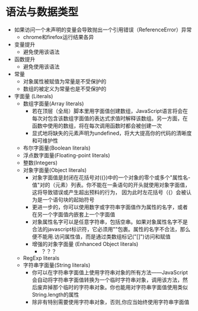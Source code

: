 # 语法与数据类型

+ 如果访问一个未声明的变量会导致抛出一个引用错误（ReferenceError）异常
  + chrome和firefox运行结果各异
+ 变量提升
  + 避免使用该语法
+ 函数提升
  - 避免使用该语法
+ 常量
  + 对象属性被赋值为常量是不受保护的
  + 数组的被定义为常量也是不受保护的
+ 字面量 (Literals)
  + 数组字面量(Array literals)
    + 若在顶层（全局）脚本里用字面值创建数组，JavaScript语言将会在每次对包含该数组字面值的表达式求值时解释该数组。另一方面，在函数中使用的数组，将在每次调用函数时都会被创建一次
    + 显式地将缺失的元素声明为undefined，将大大提高你的代码的清晰度和可维护性
  + 布尔字面量(Boolean literals)
  + 浮点数字面量(Floating-point literals)
  + 整数(Integers)
  + 对象字面量(Object literals)
    + 对象字面值是封闭在花括号对({})中的一个对象的零个或多个"属性名-值"对的（元素）列表。你不能在一条语句的开头就使用对象字面值，这将导致错误或产生超出预料的行为， 因为此时左花括号（{）会被认为是一个语句块的起始符号
    + 更进一步的，你可以使用数字或字符串字面值作为属性的名字，或者在另一个字面值内嵌套上一个字面值
    + 对象属性名字可以是任意字符串，包括空串。如果对象属性名字不是合法的javascript标识符，它必须用""包裹。属性的名字不合法，那么便不能用.访问属性值，而是通过类数组标记("[]")访问和赋值
    + 增强的对象字面量 (Enhanced Object literals)
      + ？？？
  + RegExp literals
  + 字符串字面量(String literals)
    + 你可以在字符串字面值上使用字符串对象的所有方法——JavaScript会自动将字符串字面值转换为一个临时字符串对象，调用该方法，然后废弃掉那个临时的字符串对象。你也能用对字符串字面值使用类似String.length的属性
    + 除非有特别需要使用字符串对象，否则,你应当始终使用字符串字面值